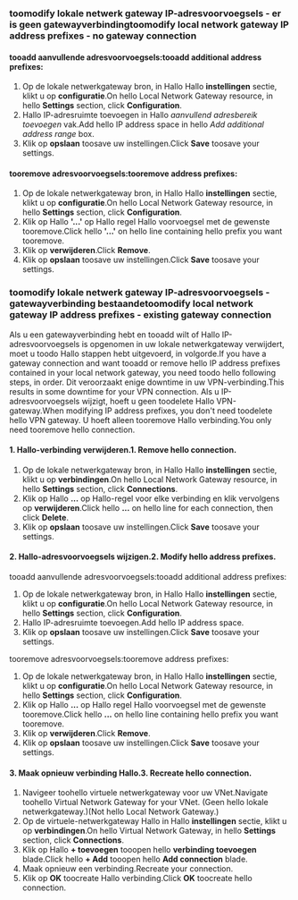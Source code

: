 ### <span data-ttu-id="c5aeb-101"><a name="noconnection"></a>toomodify lokale netwerk gateway IP-adresvoorvoegsels - er is geen gatewayverbinding</span><span class="sxs-lookup"><span data-stu-id="c5aeb-101"><a name="noconnection"></a>toomodify local network gateway IP address prefixes - no gateway connection</span></span>

#### <a name="tooadd-additional-address-prefixes"></a><span data-ttu-id="c5aeb-102">tooadd aanvullende adresvoorvoegsels:</span><span class="sxs-lookup"><span data-stu-id="c5aeb-102">tooadd additional address prefixes:</span></span>

1. <span data-ttu-id="c5aeb-103">Op de lokale netwerkgateway bron, in Hallo Hallo **instellingen** sectie, klikt u op **configuratie**.</span><span class="sxs-lookup"><span data-stu-id="c5aeb-103">On hello Local Network Gateway resource, in hello **Settings** section, click **Configuration**.</span></span>
2. <span data-ttu-id="c5aeb-104">Hallo IP-adresruimte toevoegen in Hallo *aanvullend adresbereik toevoegen* vak.</span><span class="sxs-lookup"><span data-stu-id="c5aeb-104">Add hello IP address space in hello *Add additional address range* box.</span></span>
3. <span data-ttu-id="c5aeb-105">Klik op **opslaan** toosave uw instellingen.</span><span class="sxs-lookup"><span data-stu-id="c5aeb-105">Click **Save** toosave your settings.</span></span>

#### <a name="tooremove-address-prefixes"></a><span data-ttu-id="c5aeb-106">tooremove adresvoorvoegsels:</span><span class="sxs-lookup"><span data-stu-id="c5aeb-106">tooremove address prefixes:</span></span>

1. <span data-ttu-id="c5aeb-107">Op de lokale netwerkgateway bron, in Hallo Hallo **instellingen** sectie, klikt u op **configuratie**.</span><span class="sxs-lookup"><span data-stu-id="c5aeb-107">On hello Local Network Gateway resource, in hello **Settings** section, click **Configuration**.</span></span>
2. <span data-ttu-id="c5aeb-108">Klik op Hallo **'...'** op Hallo regel Hallo voorvoegsel met de gewenste tooremove.</span><span class="sxs-lookup"><span data-stu-id="c5aeb-108">Click hello **'...'** on hello line containing hello prefix you want tooremove.</span></span>
3. <span data-ttu-id="c5aeb-109">Klik op **verwijderen**.</span><span class="sxs-lookup"><span data-stu-id="c5aeb-109">Click **Remove**.</span></span>
4. <span data-ttu-id="c5aeb-110">Klik op **opslaan** toosave uw instellingen.</span><span class="sxs-lookup"><span data-stu-id="c5aeb-110">Click **Save** toosave your settings.</span></span>

### <span data-ttu-id="c5aeb-111"><a name="withconnection"></a>toomodify lokale netwerk gateway IP-adresvoorvoegsels - gatewayverbinding bestaande</span><span class="sxs-lookup"><span data-stu-id="c5aeb-111"><a name="withconnection"></a>toomodify local network gateway IP address prefixes - existing gateway connection</span></span>

<span data-ttu-id="c5aeb-112">Als u een gatewayverbinding hebt en tooadd wilt of Hallo IP-adresvoorvoegsels is opgenomen in uw lokale netwerkgateway verwijdert, moet u toodo Hallo stappen hebt uitgevoerd, in volgorde.</span><span class="sxs-lookup"><span data-stu-id="c5aeb-112">If you have a gateway connection and want tooadd or remove hello IP address prefixes contained in your local network gateway, you need toodo hello following steps, in order.</span></span> <span data-ttu-id="c5aeb-113">Dit veroorzaakt enige downtime in uw VPN-verbinding.</span><span class="sxs-lookup"><span data-stu-id="c5aeb-113">This results in some downtime for your VPN connection.</span></span> <span data-ttu-id="c5aeb-114">Als u IP-adresvoorvoegsels wijzigt, hoeft u geen toodelete Hallo VPN-gateway.</span><span class="sxs-lookup"><span data-stu-id="c5aeb-114">When modifying IP address prefixes, you don't need toodelete hello VPN gateway.</span></span> <span data-ttu-id="c5aeb-115">U hoeft alleen tooremove Hallo verbinding.</span><span class="sxs-lookup"><span data-stu-id="c5aeb-115">You only need tooremove hello connection.</span></span>

#### <a name="1-remove-hello-connection"></a><span data-ttu-id="c5aeb-116">1. Hallo-verbinding verwijderen.</span><span class="sxs-lookup"><span data-stu-id="c5aeb-116">1. Remove hello connection.</span></span>

1. <span data-ttu-id="c5aeb-117">Op de lokale netwerkgateway bron, in Hallo Hallo **instellingen** sectie, klikt u op **verbindingen**.</span><span class="sxs-lookup"><span data-stu-id="c5aeb-117">On hello Local Network Gateway resource, in hello **Settings** section, click **Connections**.</span></span>
2. <span data-ttu-id="c5aeb-118">Klik op Hallo **...**  op Hallo-regel voor elke verbinding en klik vervolgens op **verwijderen**.</span><span class="sxs-lookup"><span data-stu-id="c5aeb-118">Click hello **...** on hello line for each connection, then click **Delete**.</span></span>
3. <span data-ttu-id="c5aeb-119">Klik op **opslaan** toosave uw instellingen.</span><span class="sxs-lookup"><span data-stu-id="c5aeb-119">Click **Save** toosave your settings.</span></span>

#### <a name="2-modify-hello-address-prefixes"></a><span data-ttu-id="c5aeb-120">2. Hallo-adresvoorvoegsels wijzigen.</span><span class="sxs-lookup"><span data-stu-id="c5aeb-120">2. Modify hello address prefixes.</span></span>

<span data-ttu-id="c5aeb-121">tooadd aanvullende adresvoorvoegsels:</span><span class="sxs-lookup"><span data-stu-id="c5aeb-121">tooadd additional address prefixes:</span></span>

1. <span data-ttu-id="c5aeb-122">Op de lokale netwerkgateway bron, in Hallo Hallo **instellingen** sectie, klikt u op **configuratie**.</span><span class="sxs-lookup"><span data-stu-id="c5aeb-122">On hello Local Network Gateway resource, in hello **Settings** section, click **Configuration**.</span></span>
2. <span data-ttu-id="c5aeb-123">Hallo IP-adresruimte toevoegen.</span><span class="sxs-lookup"><span data-stu-id="c5aeb-123">Add hello IP address space.</span></span>
3. <span data-ttu-id="c5aeb-124">Klik op **opslaan** toosave uw instellingen.</span><span class="sxs-lookup"><span data-stu-id="c5aeb-124">Click **Save** toosave your settings.</span></span>

<span data-ttu-id="c5aeb-125">tooremove adresvoorvoegsels:</span><span class="sxs-lookup"><span data-stu-id="c5aeb-125">tooremove address prefixes:</span></span>

1. <span data-ttu-id="c5aeb-126">Op de lokale netwerkgateway bron, in Hallo Hallo **instellingen** sectie, klikt u op **configuratie**.</span><span class="sxs-lookup"><span data-stu-id="c5aeb-126">On hello Local Network Gateway resource, in hello **Settings** section, click **Configuration**.</span></span>
2. <span data-ttu-id="c5aeb-127">Klik op Hallo **...**  op Hallo regel Hallo voorvoegsel met de gewenste tooremove.</span><span class="sxs-lookup"><span data-stu-id="c5aeb-127">Click hello **...** on hello line containing hello prefix you want tooremove.</span></span>
3. <span data-ttu-id="c5aeb-128">Klik op **verwijderen**.</span><span class="sxs-lookup"><span data-stu-id="c5aeb-128">Click **Remove**.</span></span>
4. <span data-ttu-id="c5aeb-129">Klik op **opslaan** toosave uw instellingen.</span><span class="sxs-lookup"><span data-stu-id="c5aeb-129">Click **Save** toosave your settings.</span></span>

#### <a name="3-recreate-hello-connection"></a><span data-ttu-id="c5aeb-130">3. Maak opnieuw verbinding Hallo.</span><span class="sxs-lookup"><span data-stu-id="c5aeb-130">3. Recreate hello connection.</span></span>

1. <span data-ttu-id="c5aeb-131">Navigeer toohello virtuele netwerkgateway voor uw VNet.</span><span class="sxs-lookup"><span data-stu-id="c5aeb-131">Navigate toohello Virtual Network Gateway for your VNet.</span></span> <span data-ttu-id="c5aeb-132">(Geen hello lokale netwerkgateway.)</span><span class="sxs-lookup"><span data-stu-id="c5aeb-132">(Not hello Local Network Gateway.)</span></span>
2. <span data-ttu-id="c5aeb-133">Op de virtuele-netwerkgateway Hallo in Hallo **instellingen** sectie, klikt u op **verbindingen**.</span><span class="sxs-lookup"><span data-stu-id="c5aeb-133">On hello Virtual Network Gateway, in hello **Settings** section, click **Connections**.</span></span>
3. <span data-ttu-id="c5aeb-134">Klik op Hallo **+ toevoegen** tooopen hello **verbinding toevoegen** blade.</span><span class="sxs-lookup"><span data-stu-id="c5aeb-134">Click hello **+ Add** tooopen hello **Add connection** blade.</span></span>
4. <span data-ttu-id="c5aeb-135">Maak opnieuw een verbinding.</span><span class="sxs-lookup"><span data-stu-id="c5aeb-135">Recreate your connection.</span></span>
5. <span data-ttu-id="c5aeb-136">Klik op **OK** toocreate Hallo verbinding.</span><span class="sxs-lookup"><span data-stu-id="c5aeb-136">Click **OK** toocreate hello connection.</span></span>
